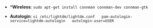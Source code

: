 + ***Wireless**: `sudo apt-get install connman connman-dev connman-gtk`

+ **Autologin**:
`
vi /etc/lightdm/lightdm.conf  
pam-autologin-service=lightdm-autologin  
autologin-user=USER  
`
